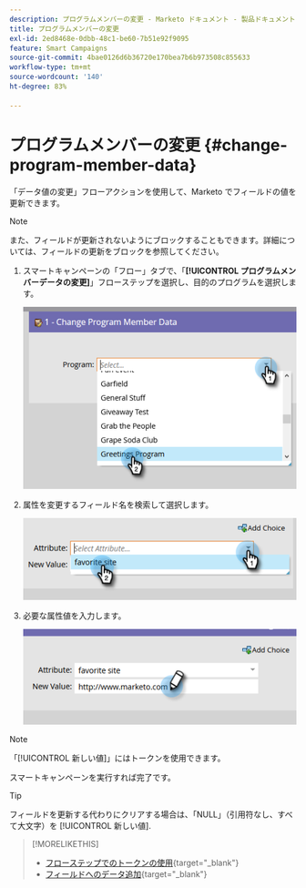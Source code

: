 ```yaml
---
description: プログラムメンバーの変更 - Marketo ドキュメント - 製品ドキュメント
title: プログラムメンバーの変更
exl-id: 2ed8468e-0dbb-48c1-be60-7b51e92f9095
feature: Smart Campaigns
source-git-commit: 4bae0126d6b36720e170bea7b6b973508c855633
workflow-type: tm+mt
source-wordcount: '140'
ht-degree: 83%

---
```


# プログラムメンバーの変更 {#change-program-member-data}

「データ値の変更」フローアクションを使用して、Marketo でフィールドの値を更新できます。

>[!NOTE]
>
>また、フィールドが更新されないようにブロックすることもできます。詳細については、フィールドの更新をブロックを参照してください。

1. スマートキャンペーンの「フロー」タブで、「**[!UICONTROL プログラムメンバーデータの変更]**」フローステップを選択し、目的のプログラムを選択します。

   ![](assets/change-program-member-data-1.png)

1. 属性を変更するフィールド名を検索して選択します。

   ![](assets/change-program-member-data-2.png)

1. 必要な属性値を入力します。

   ![](assets/change-program-member-data-3.png)

>[!NOTE]
>
>「[!UICONTROL 新しい値]」にはトークンを使用できます。

スマートキャンペーンを実行すれば完了です。

>[!TIP]
>
>フィールドを更新する代わりにクリアする場合は、「NULL」（引用符なし、すべて大文字）を [!UICONTROL 新しい値].

>[!MORELIKETHIS]
>
>* [フローステップでのトークンの使用](/help/marketo/product-docs/core-marketo-concepts/smart-campaigns/flow-actions/use-tokens-in-flow-steps.md){target="_blank"}
>* [フィールドへのデータ追加](/help/marketo/product-docs/core-marketo-concepts/smart-campaigns/flow-actions/append-data-to-a-field.md){target="_blank"}
